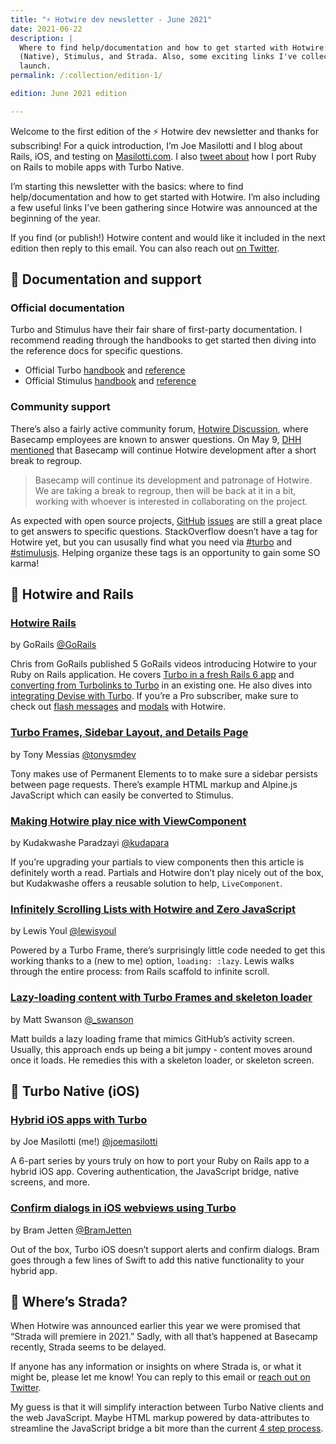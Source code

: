 ```yaml
---
title: "⚡️ Hotwire dev newsletter - June 2021"
date: 2021-06-22
description: |
  Where to find help/documentation and how to get started with Hotwire: Turbo
  (Native), Stimulus, and Strada. Also, some exciting links I've collected since
  launch.
permalink: /:collection/edition-1/

edition: June 2021 edition

---
```


Welcome to the first edition of the ⚡️ Hotwire dev newsletter and thanks for subscribing! For a quick introduction, I’m Joe Masilotti and I blog about Rails, iOS, and testing on [Masilotti.com](https://masilotti.com/). I also [tweet about](https://twitter.com/joemasilotti) how I port Ruby on Rails to mobile apps with Turbo Native.

I’m starting this newsletter with the basics: where to find help/documentation and how to get started with Hotwire. I’m also including a few useful links I’ve been gathering since Hotwire was announced at the beginning of the year.

If you find (or publish!) Hotwire content and would like it included in the next edition then reply to this email. You can also reach out [on Twitter](https://twitter.com/joemasilotti).

## 📄 Documentation and support

### Official documentation

Turbo and Stimulus have their fair share of first-party documentation. I recommend reading through the handbooks to get started then diving into the reference docs for specific questions.

* Official Turbo [handbook](https://turbo.hotwired.dev/handbook/introduction) and [reference](https://turbo.hotwired.dev/reference/drive)
* Official Stimulus [handbook](https://stimulus.hotwired.dev/handbook/introduction) and [reference](https://stimulus.hotwired.dev/reference/controllers)

### Community support

There’s also a fairly active community forum, [Hotwire Discussion](https://discuss.hotwired.dev/), where Basecamp employees are known to answer questions. On May 9, [DHH mentioned](https://discuss.hotwired.dev/t/basecamp-plans-with-hotwire/2781/6) that Basecamp will continue Hotwire development after a short break to regroup.

> Basecamp will continue its development and patronage of Hotwire. We are taking a break to regroup, then will be back at it in a bit, working with whoever is interested in collaborating on the project.

As expected with open source projects, [GitHub](https://github.com/hotwired/turbo/issues) [issues](https://github.com/hotwired/stimulus/issues) are still a great place to get answers to specific questions. StackOverflow doesn’t have a tag for Hotwire yet, but you can ususally find what you need via [#turbo](https://stackoverflow.com/questions/tagged/turbo) and [#stimulusjs](https://stackoverflow.com/questions/tagged/stimulusjs). Helping organize these tags is an opportunity to gain some SO karma!

## 💎 Hotwire and Rails

### [Hotwire Rails](https://gorails.com/series/hotwire-rails)

by GoRails [@GoRails](https://twitter.com/GoRails)

Chris from GoRails published 5 GoRails videos introducing Hotwire to your Ruby on Rails application. He covers [Turbo in a fresh Rails 6 app](https://gorails.com/episodes/hotwire-rails) and [converting from Turbolinks to Turbo](https://gorails.com/episodes/upgrade-from-turbolinks-to-hotwire-and-turbo) in an existing one. He also dives into [integrating Devise with Turbo](https://gorails.com/episodes/devise-hotwire-turbo). If you’re a Pro subscriber, make sure to check out [flash messages](https://gorails.com/episodes/hotwire-flash-messages) and [modals](https://gorails.com/episodes/hotwire-modal-forms) with Hotwire.

### [Turbo Frames, Sidebar Layout, and Details Page](https://world.hey.com/tonysm/turbo-frames-sidebar-layout-and-details-page-9af76f49)

by Tony Messias [@tonysmdev](https://twitter.com/tonysmdev)

Tony makes use of Permanent Elements to to make sure a sidebar persists between page requests. There’s example HTML markup and Alpine.js JavaScript which can easily be converted to Stimulus.

### [Making Hotwire play nice with ViewComponent](https://blog.kuda.dev/making-hotwire-play-nice-with-viewcomponent-ckoilssb40msdv9s10v139kgs)

by Kudakwashe Paradzayi [@kudapara](https://twitter.com/kudapara)

If you’re upgrading your partials to view components then this article is definitely worth a read. Partials and Hotwire don’t play nicely out of the box, but Kudakwashe offers a reusable solution to help, `LiveComponent`.

### [Infinitely Scrolling Lists with Hotwire and Zero JavaScript](https://lewisyoul.github.io/infinitely-scrolling-lists-with-hotwire-and-zero-javascript)

by Lewis Youl [@lewisyoul](https://twitter.com/lewisyoul)

Powered by a Turbo Frame, there’s surprisingly little code needed to get this working thanks to a (new to me) option, `loading: :lazy`. Lewis walks through the entire process: from Rails scaffold to infinite scroll.

### [Lazy-loading content with Turbo Frames and skeleton loader](https://dev.to/swanson/lazy-loading-content-with-turbo-frames-and-skeleton-loader-53ce)

by Matt Swanson [@\_swanson](https://twitter.com/_swanson)

Matt builds a lazy loading frame that mimics GitHub’s activity screen. Usually, this approach ends up being a bit jumpy - content moves around once it loads. He remedies this with a skeleton loader, or skeleton screen.

## 📱 Turbo Native (iOS)

### [Hybrid iOS apps with Turbo](https://masilotti.com/turbo-ios/)

by Joe Masilotti (me!) [@joemasilotti](https://twitter.com/joemasilotti)

A 6-part series by yours truly on how to port your Ruby on Rails app to a hybrid iOS app. Covering authentication, the JavaScript bridge, native screens, and more.

### [Confirm dialogs in iOS webviews using Turbo](https://bramjetten.dev/articles/confirm-dialogs-in-ios-webviews-using-turbo)

by Bram Jetten [@BramJetten](https://twitter.com/BramJetten)

Out of the box, Turbo iOS doesn’t support alerts and confirm dialogs. Bram goes through a few lines of Swift to add this native functionality to your hybrid app.

## 🤷 Where’s Strada?

When Hotwire was announced earlier this year we were promised that “Strada will premiere in 2021.” Sadly, with all that’s happened at Basecamp recently, Strada seems to be delayed.

If anyone has any information or insights on where Strada is, or what it might be, please let me know! You can reply to this email or [reach out on Twitter](https://twitter.com/joemasilotti).

My guess is that it will simplify interaction between Turbo Native clients and the web JavaScript. Maybe HTML markup powered by data-attributes to streamline the JavaScript bridge a bit more than the current [4 step process](https://masilotti.com/turbo-ios/the-javascript-bridge/).
